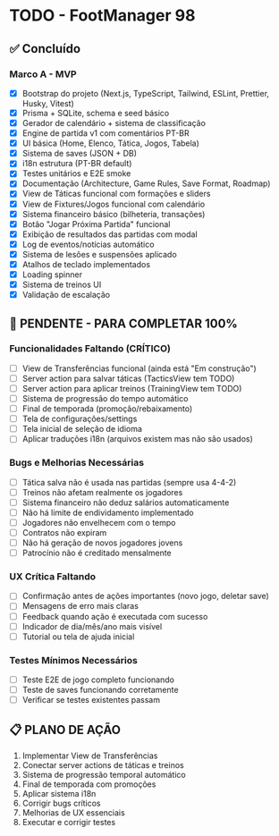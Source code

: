 # TODO - FootManager 98

## ✅ Concluído

### Marco A - MVP
- [x] Bootstrap do projeto (Next.js, TypeScript, Tailwind, ESLint, Prettier, Husky, Vitest)
- [x] Prisma + SQLite, schema e seed básico
- [x] Gerador de calendário + sistema de classificação
- [x] Engine de partida v1 com comentários PT-BR
- [x] UI básica (Home, Elenco, Tática, Jogos, Tabela)
- [x] Sistema de saves (JSON + DB)
- [x] i18n estrutura (PT-BR default)
- [x] Testes unitários e E2E smoke
- [x] Documentação (Architecture, Game Rules, Save Format, Roadmap)
- [x] View de Táticas funcional com formações e sliders
- [x] View de Fixtures/Jogos funcional com calendário
- [x] Sistema financeiro básico (bilheteria, transações)
- [x] Botão "Jogar Próxima Partida" funcional
- [x] Exibição de resultados das partidas com modal
- [x] Log de eventos/notícias automático
- [x] Sistema de lesões e suspensões aplicado
- [x] Atalhos de teclado implementados
- [x] Loading spinner
- [x] Sistema de treinos UI
- [x] Validação de escalação

## 🚧 PENDENTE - PARA COMPLETAR 100%

### Funcionalidades Faltando (CRÍTICO)
- [ ] View de Transferências funcional (ainda está "Em construção")
- [ ] Server action para salvar táticas (TacticsView tem TODO)
- [ ] Server action para aplicar treinos (TrainingView tem TODO)
- [ ] Sistema de progressão do tempo automático
- [ ] Final de temporada (promoção/rebaixamento)
- [ ] Tela de configurações/settings
- [ ] Tela inicial de seleção de idioma
- [ ] Aplicar traduções i18n (arquivos existem mas não são usados)

### Bugs e Melhorias Necessárias
- [ ] Tática salva não é usada nas partidas (sempre usa 4-4-2)
- [ ] Treinos não afetam realmente os jogadores
- [ ] Sistema financeiro não deduz salários automaticamente
- [ ] Não há limite de endividamento implementado
- [ ] Jogadores não envelhecem com o tempo
- [ ] Contratos não expiram
- [ ] Não há geração de novos jogadores jovens
- [ ] Patrocínio não é creditado mensalmente

### UX Crítica Faltando
- [ ] Confirmação antes de ações importantes (novo jogo, deletar save)
- [ ] Mensagens de erro mais claras
- [ ] Feedback quando ação é executada com sucesso
- [ ] Indicador de dia/mês/ano mais visível
- [ ] Tutorial ou tela de ajuda inicial

### Testes Mínimos Necessários
- [ ] Teste E2E de jogo completo funcionando
- [ ] Teste de saves funcionando corretamente
- [ ] Verificar se testes existentes passam

## 📋 PLANO DE AÇÃO

1. Implementar View de Transferências
2. Conectar server actions de táticas e treinos
3. Sistema de progressão temporal automático
4. Final de temporada com promoções
5. Aplicar sistema i18n
6. Corrigir bugs críticos
7. Melhorias de UX essenciais
8. Executar e corrigir testes